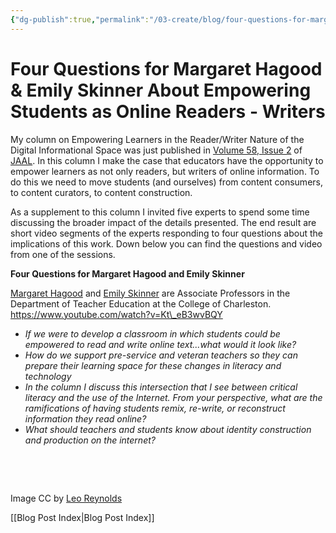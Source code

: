 ```yaml
---
{"dg-publish":true,"permalink":"/03-create/blog/four-questions-for-margaret-hagood-and-emily-skinner-about-empowering-students-as-online-readers-writers/","title":"Four Questions for Margaret Hagood & Emily Skinner About Empowering Students as Online Readers/Writers","tags":["jaal","online-collaborative-inquiry","online-content-construction","online-reading-comprehension","orms"]}
---
```


# Four Questions for Margaret Hagood & Emily Skinner About Empowering Students as Online Readers - Writers

My column on Empowering Learners in the Reader/Writer Nature of the Digital Informational Space was just published in [Volume 58, Issue 2](http://onlinelibrary.wiley.com/doi/10.1002/jaal.2014.58.issue-2/issuetoc) of [JAAL](http://onlinelibrary.wiley.com/journal/10.1002/(ISSN)1936-2706). In this column I make the case that educators have the opportunity to empower learners as not only readers, but writers of online information. To do this we need to move students (and ourselves) from content consumers, to content curators, to content construction.

As a supplement to this column I invited five experts to spend some time discussing the broader impact of the details presented. The end result are short video segments of the experts responding to four questions about the implications of this work. Down below you can find the questions and video from one of the sessions.

**Four Questions for Margaret Hagood and Emily Skinner**

[Margaret Hagood](http://teachered.cofc.edu/faculty-staff-listing/hagood-margaret.php) and [Emily Skinner](http://teachered.cofc.edu/faculty-staff-listing/skinner-emily.php) are Associate Professors in the Department of Teacher Education at the College of Charleston. https://www.youtube.com/watch?v=Kt\_eB3wvBQY

- _If we were to develop a classroom in which students could be empowered to read and write online text...what would it look like?_ 
- _How do we support pre-service and veteran teachers so they can prepare their learning space for these changes in literacy and technology_
- _In the column I discuss this intersection that I see between critical literacy and the use of the Internet. From your perspective, what are the ramifications of having students remix, re-write, or reconstruct information they read online?_
- _What should teachers and students know about identity construction and production on the internet?_

 

 

Image CC by [Leo Reynolds](https://www.flickr.com/photos/lwr/13421955434/in/photolist-ms42JJ-9ksxQa-b769vZ-HMUG1-5q3kuz-7x9bYE-8k8pgk-58vQCQ-cBFFBS-mtSxtz-6mLhjb-625FMD-pi9pQ3-2FNUzm-8ChFDT-nh56ww-4mzmoq-qJ8iU-dYwzsm-tS1tw-fGyo6Q-dHUxPF-5GLFEo-5Y5kW-pzZZC-9ESmzs-93aPCq-wTgzo-7mp3wi-f1ptJi-2eVMS6-bAd4AH-gh9ghW-26nEG-hoMcw-ubFWa-bpxrqs-4ms8ZA-5DeuzB-7xN3UW-5uf2Ue-cJ4Gnh-7ssZNn-8JkcMH-57gbdz-8p2AtP-3pHNnz-5mp14-bwjggh-bhyT8B)

[[Blog Post Index\|Blog Post Index]]